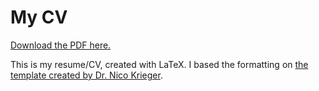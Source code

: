 # My CV
[Download the PDF here.](https://github.com/slashme/CV/raw/main/resume.pdf)

This is my resume/CV, created with LaTeX. I based the formatting on
[the template created by Dr. Nico Krieger](https://github.com/GiantMolecularCloud/my-resume).

